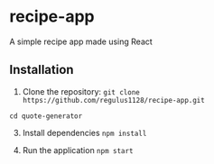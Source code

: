 # recipe-app
A simple recipe app made using React

## Installation

1. Clone the repository:
`git clone https://github.com/regulus1128/recipe-app.git`

`cd quote-generator`

3. Install dependencies
`npm install`

4. Run the application
`npm start`
